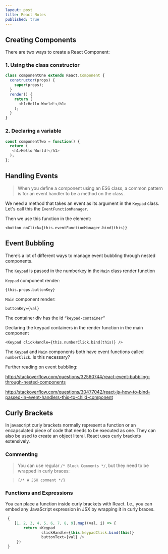```yaml
---
layout: post
title: React Notes
published: true
---
```


## Creating Components

There are two ways to create a React Component:
### 1. Using the class constructor

```javascript
class componentOne extends React.Component {
  constructor(props) {
    super(props);
  }
  render() {
    return (
      <h1>Hello World!</h1>
    );
  }
}
```


### 2. Declaring a variable 

```javascript
const componentTwo = function() {
  return (
   <h1>Hello World!</h1>
  );
};
```

## Handling Events

> When you define a component using an ES6 class, a common pattern is for an event handler to be a method on the class.

We need a method that takes an event as its argument in the `Keypad` class. Let's call this the `EventFunctionManager`.

Then we use this function in the element:

`<button onClick={this.eventFunctionManager.bind(this)}`

## Event Bubbling

There’s a lot of different ways to manage event bubbling through nested components.

The `Keypad` is passed in the numberkey in the `Main` class render function

`Keypad` component render:

`{this.props.buttonKey}`

`Main` component render:

`buttonKey={val}`

The container div has the id `“keypad-container”`

Declaring the keypad containers in the render function in the main component

`<Keypad clickHandle={this.numberClick.bind(this)} />`

The `Keypad` and `Main` components both have event functions called `numberClick`. Is this necessary?

Further reading on event bubbling:

http://stackoverflow.com/questions/32560744/react-event-bubbling-through-nested-components

http://stackoverflow.com/questions/30477042/react-js-how-to-bind-passed-in-event-handlers-this-to-child-component


## Curly Brackets

In javascript curly brackets normally represent a function or an encapsulated piece of code that needs to be executed as one. They can also be used to create an object literal.
React uses curly brackets extensively.

### Commenting

> You can use regular `/* Block Comments */`, but they need to be wrapped in curly braces:

> `{/* A JSX comment */}`

### Functions and Expressions

You can place a function inside curly brackets with React. I.e., you can embed any JavaScript expression in JSX by wrapping it in curly braces.

```javascript
 {
    [1, 2, 3, 4, 5, 6, 7, 8, 9].map((val, i) => {
        return <Keypad 
                clickHandle={this.keypadClick.bind(this)}
                buttonText={val} />
     })
 }
```





